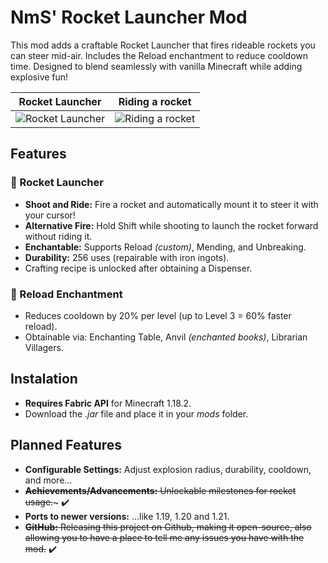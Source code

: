 # NmS' Rocket Launcher Mod
This mod adds a craftable Rocket Launcher that fires rideable rockets you can steer mid-air. Includes the Reload enchantment to reduce cooldown time. Designed to blend seamlessly with vanilla Minecraft while adding explosive fun!

<center>

Rocket Launcher             |  Riding a rocket
:-------------------------:|:-------------------------:
![Rocket Launcher](https://cdn.modrinth.com/data/cached_images/4ad93c675278cbc7adff0617b251869e361ada84_0.webp)  |  ![Riding a rocket](https://cdn.modrinth.com/data/cached_images/d56aa6be7283170dfb0617d946e0c9c5fd67839e_0.webp)
  
</center>

## Features
### 🚀 Rocket Launcher
- **Shoot and Ride:** Fire a rocket and automatically mount it to steer it with your cursor!
- **Alternative Fire:** Hold Shift while shooting to launch the rocket forward without riding it.
- **Enchantable:** Supports Reload *(custom)*, Mending, and Unbreaking.
- **Durability:** 256 uses (repairable with iron ingots).
- Crafting recipe is unlocked after obtaining a Dispenser.
### 🔮 Reload Enchantment
- Reduces cooldown by 20% per level (up to Level 3 = 60% faster reload).
- Obtainable via: Enchanting Table, Anvil *(enchanted books)*, Librarian Villagers.

## Instalation
- **Requires Fabric API** for Minecraft 1.18.2.
- Download the *.jar* file and place it in your *mods* folder.

## Planned Features
- **Configurable Settings:** Adjust explosion radius, durability, cooldown, and more...
- ~~**Achievements/Advancements:** Unlockable milestones for rocket usage.~~~ ✔️
- **Ports to newer versions:** ...like 1.19, 1.20 and 1.21.
- ~~**GitHub:** Releasing this project on Github, making it open-source, also allowing you to have a place to tell me any issues you have with the mod.~~ ✔️
